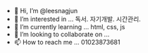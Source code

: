 - 👋 Hi, I’m @leesnagjun
- 👀 I’m interested in ... 독서. 자기개발. 시간관리. 
- 🌱 I’m currently learning ... html, css, js
- 💞️ I’m looking to collaborate on ...
- 📫 How to reach me ... 01023873681

<!---
leesnagjun/leesnagjun is a ✨ special ✨ repository because its `README.md` (this file) appears on your GitHub profile.
You can click the Preview link to take a look at your changes.
--->

